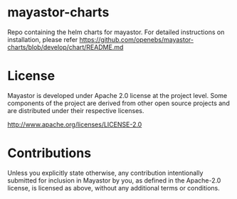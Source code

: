 # mayastor-charts
Repo containing the helm charts for mayastor.
For detailed instructions on installation, please refer https://github.com/openebs/mayastor-charts/blob/develop/chart/README.md

# License
Mayastor is developed under Apache 2.0 license at the project level. Some components of the project are derived from other open source projects and are distributed under their respective licenses.

http://www.apache.org/licenses/LICENSE-2.0

# Contributions
Unless you explicitly state otherwise, any contribution intentionally submitted for inclusion in Mayastor by you, as defined in the Apache-2.0 license, is licensed as above, without any additional terms or conditions.

